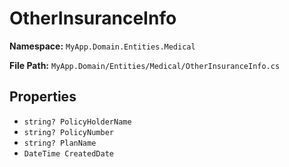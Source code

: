 # OtherInsuranceInfo

**Namespace:** `MyApp.Domain.Entities.Medical`

**File Path:** `MyApp.Domain/Entities/Medical/OtherInsuranceInfo.cs`

## Properties

- `string? PolicyHolderName`
- `string? PolicyNumber`
- `string? PlanName`
- `DateTime CreatedDate`

